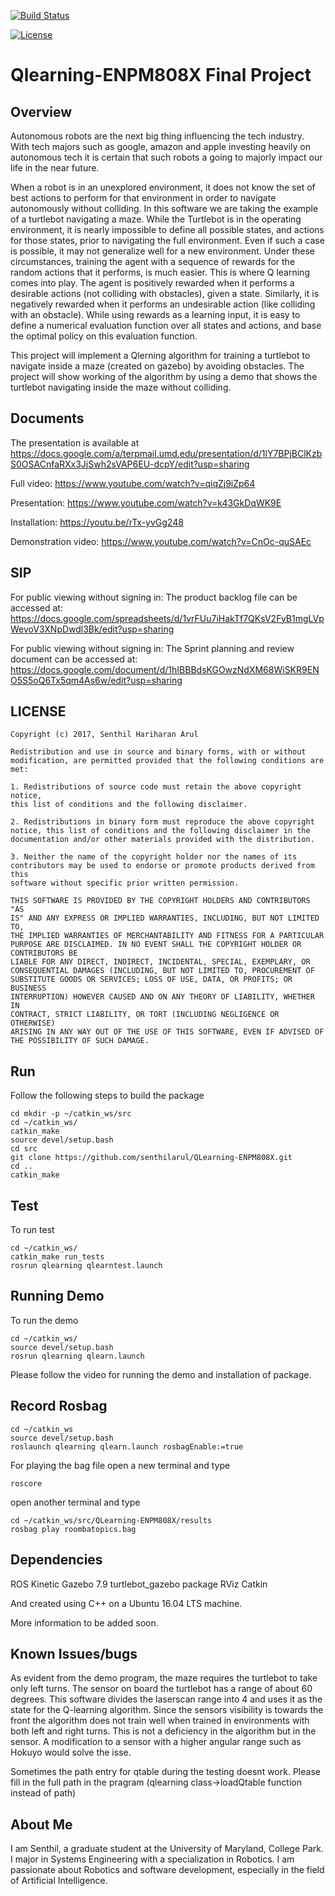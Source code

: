 [![Build Status](https://travis-ci.org/senthilarul/QLearning-ENPM808X.svg?branch=master)](https://travis-ci.org/senthilarul/QLearning-ENPM808X)

[![License](https://img.shields.io/badge/License-BSD%203--Clause-blue.svg)](https://opensource.org/licenses/BSD-3-Clause)

# Qlearning-ENPM808X Final Project

## Overview

Autonomous robots are the next big thing influencing the tech industry. With tech majors such as google, amazon and apple investing heavily on autonomous tech it is certain that such robots a going to majorly impact our life in the near future. 

When a robot is in an unexplored environment, it does not know the set of best actions to perform for that environment in order to navigate autonomously without colliding. In this software we are taking the example of a turtlebot navigating a maze. While the Turtlebot is in the operating environment, it is nearly impossible to define all possible states, and actions for those states, prior to navigating the full environment. Even if such a case is possible, it may not generalize well for a new environment. Under these circumstances, training the agent with a sequence of rewards for the random actions that it performs, is much easier. This is where Q learning comes into play. The agent is positively rewarded when it performs a desirable actions (not colliding with obstacles), given a state. Similarly, it is negatively rewarded when it performs an undesirable action (like colliding with an obstacle). While using rewards as a learning input, it is easy to define a numerical evaluation function over all states and actions, and base the optimal policy on this evaluation function.

This project will implement a Qlerning algorithm for training a turtlebot to navigate inside a maze (created on gazebo) by avoiding obstacles. The project will show working of the algorithm by using a demo that shows the turtlebot navigating inside the maze without colliding. 

## Documents

The presentation is available at
https://docs.google.com/a/terpmail.umd.edu/presentation/d/1lY7BPjBClKzbS0OSACnfaRXx3JjSwh2sVAP6EU-dcpY/edit?usp=sharing

Full video:
https://www.youtube.com/watch?v=qiqZj9iZp64

Presentation:
https://www.youtube.com/watch?v=k43GkDqWK9E

Installation:
https://youtu.be/rTx-yvGg248

Demonstration video:
https://www.youtube.com/watch?v=CnOc-quSAEc

## SIP

For public viewing without signing in:
The product backlog file can be accessed at:
https://docs.google.com/spreadsheets/d/1vrFUu7iHakTf7QKsV2FyB1mgLVpWevoV3XNpDwdl3Bk/edit?usp=sharing

For public viewing without signing in:
The Sprint planning and review document can be accessed at:
https://docs.google.com/document/d/1hIBBBdsKGOwzNdXM68WiSKR9ENO5S5oQ6Tx5qm4As6w/edit?usp=sharing

## LICENSE

```
Copyright (c) 2017, Senthil Hariharan Arul
 
Redistribution and use in source and binary forms, with or without  
modification, are permitted provided that the following conditions are 
met:
 
1. Redistributions of source code must retain the above copyright notice, 
this list of conditions and the following disclaimer.
 
2. Redistributions in binary form must reproduce the above copyright 
notice, this list of conditions and the following disclaimer in the   
documentation and/or other materials provided with the distribution.
 
3. Neither the name of the copyright holder nor the names of its 
contributors may be used to endorse or promote products derived from this 
software without specific prior written permission.
 
THIS SOFTWARE IS PROVIDED BY THE COPYRIGHT HOLDERS AND CONTRIBUTORS "AS 
IS" AND ANY EXPRESS OR IMPLIED WARRANTIES, INCLUDING, BUT NOT LIMITED TO, 
THE IMPLIED WARRANTIES OF MERCHANTABILITY AND FITNESS FOR A PARTICULAR 
PURPOSE ARE DISCLAIMED. IN NO EVENT SHALL THE COPYRIGHT HOLDER OR 
CONTRIBUTORS BE 
LIABLE FOR ANY DIRECT, INDIRECT, INCIDENTAL, SPECIAL, EXEMPLARY, OR 
CONSEQUENTIAL DAMAGES (INCLUDING, BUT NOT LIMITED TO, PROCUREMENT OF 
SUBSTITUTE GOODS OR SERVICES; LOSS OF USE, DATA, OR PROFITS; OR BUSINESS 
INTERRUPTION) HOWEVER CAUSED AND ON ANY THEORY OF LIABILITY, WHETHER IN 
CONTRACT, STRICT LIABILITY, OR TORT (INCLUDING NEGLIGENCE OR OTHERWISE) 
ARISING IN ANY WAY OUT OF THE USE OF THIS SOFTWARE, EVEN IF ADVISED OF 
THE POSSIBILITY OF SUCH DAMAGE.

```
## Run
Follow the following steps to build the package
```
cd mkdir -p ~/catkin_ws/src
cd ~/catkin_ws/
catkin_make
source devel/setup.bash
cd src
git clone https://github.com/senthilarul/QLearning-ENPM808X.git
cd ..
catkin_make
```

## Test
To run test
```
cd ~/catkin_ws/
catkin_make run_tests
rosrun qlearning qlearntest.launch
```
## Running Demo
To run the demo
```
cd ~/catkin_ws/
source devel/setup.bash
rosrun qlearning qlearn.launch
```
Please follow the video for running the demo and installation of package.

## Record Rosbag
```
cd ~/catkin_ws
source devel/setup.bash
roslaunch qlearning qlearn.launch rosbagEnable:=true
```
For playing the bag file open a new terminal and type
```
roscore
```
open another terminal and type
```
cd ~/catkin_ws/src/QLearning-ENPM808X/results
rosbag play roombatopics.bag
```
## Dependencies
ROS Kinetic
Gazebo 7.9
turtlebot_gazebo package
RViz
Catkin

And created using C++ on a Ubuntu 16.04 LTS machine.

More information to be added soon.

## Known Issues/bugs
As evident from the demo program, the maze requires the turtlebot to take only left turns. The sensor on board the turtlebot has a range of about 60 degrees. This software divides the laserscan range into 4 and uses it as the state for the Q-learning algorithm. Since the sensors visibility is towards the front the algorithm does not train well when trained in environments with both left and right turns. 
This is not a deficiency in the algorithm but in the sensor. 
A modification to a sensor with a higher angular range such as Hokuyo would solve the isse.

Sometimes the path entry for qtable during the testing doesnt work. Please fill in the full path in the pragram (qlearning class->loadQtable function instead of path)



## About Me

I am Senthil, a graduate student at the University of Maryland, College Park.
I major in Systems Engineering with a specialization in Robotics. I am passionate about Robotics and software development, especially in the field of Artificial Intelligence.
